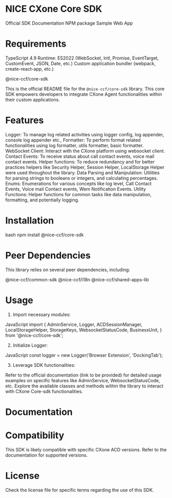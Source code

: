 # NICE CXone Core SDK

Official SDK Documentation
NPM package
Sample Web App

# Requirements
TypeScript 4.9
Runtime: ES2022 (WebSocket, Intl, Promise, EventTarget, CustomEvent, JSON, Date, etc.)
Custom application bundler (webpack, create-react-app, etc.)

@nice-ccf/core-sdk

This is the official README file for the `@nice-ccf/core-sdk` library. This core SDK empowers developers to integrate CXone Agent functionalities within their custom applications.

# Features

Logger: To manage log related activities using logger config, log appender, console log appender etc.,
Formatter: To perform format related functionalities using log formatter, utils formatter, basic formatter.
WebSocket Client: Interact with the CXone platform using websocket client.
Contact Events: To receive status about call contact events, voice mail contact events.
Helper functions: To reduce redundancy and for better practices helpers like Security Helper, Session Helper, LocalStorage Helper were used throughout the library.
Data Parsing and Manipulation: Utilities for parsing strings to booleans or integers, and calculating percentages.
Enums: Enumerations for various concepts like log level, Call Contact Events, Voice mail Contact events, Wem Notification Events.
Utility Functions: Helper functions for common tasks like data manipulation, formatting, and potentially logging.


# Installation

bash
npm install @nice-ccf/core-sdk


# Peer Dependencies
This library relies on several peer dependencies, including:

@nice-ccf/common-sdk
@nice-ccf/i18n
@nice-ccf/shared-apps-lib

# Usage

1. Import necessary modules:

JavaScript
import {
  AdminService,
  Logger,
  ACDSessionManager,
  LocalStorageHelper,
  StorageKeys,
  WebsocketStatusCode,
  BusinessUnit,
} from '@nice-ccf/core-sdk';

2. Initialize Logger:

JavaScript
const logger = new Logger('Browser Extension', 'DockingTab');

3. Leverage SDK functionalities:

Refer to the official documentation (link to be provided) for detailed usage examples on specific features like AdminService, WebsocketStatusCode, etc.
Explore the available classes and methods within the library to interact with CXone Core-sdk functionalities.

# Documentation

# Compatibility

This SDK is likely compatible with specific CXone ACD versions. Refer to the documentation for supported versions.

# License

Check the license file for specific terms regarding the use of this SDK.